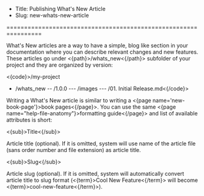 * Title: Publishing What's New Article
* Slug: new-whats-new-article

================================================================

What's New articles are a way to have a simple, blog like section in your documentation where you can describe relevant changes and new features. These articles go under <{path}>/whats_new<{/path}> subfolder of your project and they are organized by version:

<{code}>/my-project
- /whats_new
-- /1.0.0
--- /images
--- /01. Initial Release.md<{/code}>

Writing a What's New article is similar to writing a <{page name='new-book-page'}>book pages<{/page}>. You can use the same <{page name="help-file-anatomy"}>formatting guide<{/page}> and list of available attributes is short:

<{sub}>Title<{/sub}>

Article title (optional). If it is omitted, system will use name of the article file (sans order number and file extension) as article title.

<{sub}>Slug<{/sub}>

Article slug (optional). If it is omitted, system will automatically convert article title to slug format (<{term}>Cool New Feature<{/term}> will become <{term}>cool-new-feature<{/term}>).